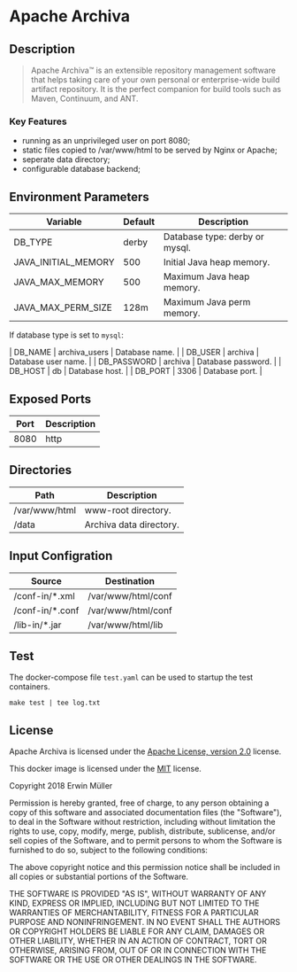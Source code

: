 # Apache Archiva

## Description

> Apache Archiva™ is an extensible repository management software that helps taking care of your own personal or enterprise-wide build artifact repository. It is the perfect companion for build tools such as Maven, Continuum, and ANT. 

### Key Features

* running as an unprivileged user on port 8080;
* static files copied to /var/www/html to be served by Nginx or Apache;
* seperate data directory;
* configurable database backend;

## Environment Parameters

| Variable | Default | Description |
| ------------- | ------------- | ----- |
| DB_TYPE | derby | Database type: derby or mysql. |
| JAVA_INITIAL_MEMORY | 500 | Initial Java heap memory. |
| JAVA_MAX_MEMORY | 500 | Maximum Java heap memory. |
| JAVA_MAX_PERM_SIZE | 128m | Maximum Java perm memory. |

If database type is set to `mysql`:

| DB_NAME | archiva_users | Database name. |
| DB_USER | archiva | Database user name. |
| DB_PASSWORD | archiva | Database password. |
| DB_HOST | db | Database host. |
| DB_PORT | 3306 | Database port. |

## Exposed Ports

| Port | Description |
| ------------- | ----- |
| 8080  | http |

## Directories

| Path | Description |
| ------------- | ----- |
| /var/www/html  | www-root directory. |
| /data | Archiva data directory. |

## Input Configration

| Source | Destination |
| ------------- | ------------- |
| /conf-in/*.xml | /var/www/html/conf |
| /conf-in/*.conf | /var/www/html/conf |
| /lib-in/*.jar | /var/www/html/lib |

## Test

The docker-compose file `test.yaml` can be used to startup the test containers.

```
make test | tee log.txt
```

## License

Apache Archiva is licensed under the [Apache License, version 2.0](http://www.apache.org/licenses/) license.

This docker image is licensed under the [MIT](https://opensource.org/licenses/MIT) license.

Copyright 2018 Erwin Müller

Permission is hereby granted, free of charge, to any person obtaining a copy of this software and associated documentation files (the "Software"), to deal in the Software without restriction, including without limitation the rights to use, copy, modify, merge, publish, distribute, sublicense, and/or sell copies of the Software, and to permit persons to whom the Software is furnished to do so, subject to the following conditions:

The above copyright notice and this permission notice shall be included in all copies or substantial portions of the Software.

THE SOFTWARE IS PROVIDED "AS IS", WITHOUT WARRANTY OF ANY KIND, EXPRESS OR IMPLIED, INCLUDING BUT NOT LIMITED TO THE WARRANTIES OF MERCHANTABILITY, FITNESS FOR A PARTICULAR PURPOSE AND NONINFRINGEMENT. IN NO EVENT SHALL THE AUTHORS OR COPYRIGHT HOLDERS BE LIABLE FOR ANY CLAIM, DAMAGES OR OTHER LIABILITY, WHETHER IN AN ACTION OF CONTRACT, TORT OR OTHERWISE, ARISING FROM, OUT OF OR IN CONNECTION WITH THE SOFTWARE OR THE USE OR OTHER DEALINGS IN THE SOFTWARE.
